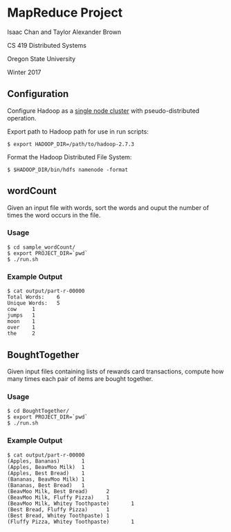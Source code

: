 # MapReduce Project

Isaac Chan and Taylor Alexander Brown

CS 419 Distributed Systems

Oregon State University

Winter 2017

## Configuration

Configure Hadoop as a [single node cluster](http://hadoop.apache.org/docs/current/hadoop-project-dist/hadoop-common/SingleCluster.html) with pseudo-distributed operation.

Export path to Hadoop path for use in run scripts:

    $ export HADOOP_DIR=/path/to/hadoop-2.7.3

Format the Hadoop Distributed File System:

    $ $HADOOP_DIR/bin/hdfs namenode -format

## wordCount

Given an input file with words, sort the words and ouput the number of times the word occurs in the file.

### Usage

    $ cd sample_wordCount/
    $ export PROJECT_DIR=`pwd`
    $ ./run.sh

### Example Output

    $ cat output/part-r-00000
    Total Words:    6
    Unique Words:   5
    cow     1
    jumps   1
    moon    1
    over    1
    the     2

## BoughtTogether

Given input files containing lists of rewards card transactions, compute how many times each pair of items are bought together.

### Usage

    $ cd BoughtTogether/
    $ export PROJECT_DIR=`pwd`
    $ ./run.sh

### Example Output

    $ cat output/part-r-00000
    (Apples, Bananas)       1
    (Apples, BeavMoo Milk)  1
    (Apples, Best Bread)    1
    (Bananas, BeavMoo Milk) 1
    (Bananas, Best Bread)   1
    (BeavMoo Milk, Best Bread)      2
    (BeavMoo Milk, Fluffy Pizza)    1
    (BeavMoo Milk, Whitey Toothpaste)       1
    (Best Bread, Fluffy Pizza)      1
    (Best Bread, Whitey Toothpaste) 1
    (Fluffy Pizza, Whitey Toothpaste)       1
